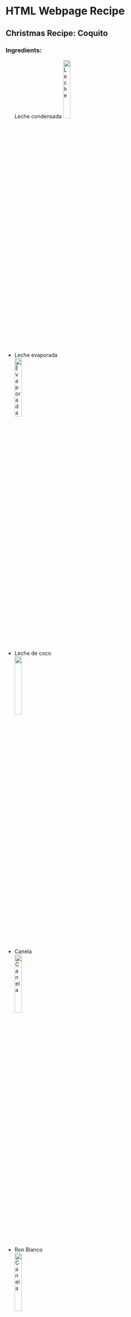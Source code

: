 <h1> HTML Webpage Recipe </h1>
<h2> Christmas Recipe: Coquito </h2>





<h3> Ingredients: </h3>

<ul
  <li>Leche condensada</li>
  <img
  src="https://www.cocinayvino.com/wp-content/uploads/2014/12/leche-condensada-1200x720.jpg"
  title="Leche"
  width="20%"
  height="20%" />
  
  <li>Leche evaporada</li>
  <img
  src="https://m.media-amazon.com/images/I/61f9zpE7wSL._SX425_PIbundle-2,TopRight,0,0_AA425SH20_.jpg"
  title="Evaporada"
  width="20%"
  height="20%" />
  
  <li>Leche de coco</li>
  <img
  src="https://www.goya.com/media/7124/coconut-milk.png?height=440
   title="Leche de coco"
   width="20%"
   height="20%" />
  
  <li>Canela</li>
  <img 
  src="https://www.hola.com/imagenes//estar-bien/20180607125261/la-canela-es-una-especia-llena-de-propiedades-beneficiosas/0-574-101/canelapropiedades-t.jpg"
       title="Canela"
        width="20%"
       height="20%" />
       
  <li>Ron Blanco</li>
  <img
  src="https://www.licorea.com/images/magictoolbox_cache/feabb61ae2a71c1844359f7cbe8b5d82/4/1/4169/original/286853678/ron_blanco_romero_1_litro.jpg"
  title="Canela"
        width="20%"
       height="20%" />
  </ul>




<h3> Steps: </h3>

<ol>
  <li>Reunir todos los ingredientes</li>
  <li>Vamos a licuar comenzando con las leches, almendras, extracto de almendras, canela y por ultimo el amaretto</li>
  <li>Lo guardamos en envases de crsital y los colocamos en la nevera</li>
  <li>Si gusta al momento de servir podemos decorar con una tama de canela y trozos de almendra</li>
  
